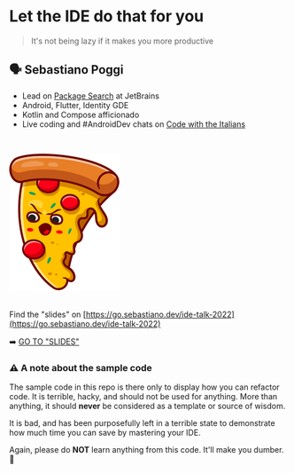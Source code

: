# Let the IDE do that for you

> It's not being lazy if it makes you more productive

## 🗣️ Sebastiano Poggi

* Lead on [Package Search](https://package-search.jetbrains.com) at JetBrains
* Android, Flutter, Identity GDE
* Kotlin and Compose afficionado
* Live coding and #AndroidDev chats on [Code with the Italians](https://codewiththeitalians.it)

<br/>

![](slides/img/angry-pizza.png)
<br/>
<br/>

Find the "slides" on [https://go.sebastiano.dev/ide-talk-2022](https://go.sebastiano.dev/ide-talk-2022)

➡️ [GO TO "SLIDES"](slides/001.md)

### ⚠️ A note about the sample code

The sample code in this repo is there only to display how you can refactor code.
It is terrible, hacky, and should not be used for anything. More than anything, it
should **never** be considered as a template or source of wisdom.

It is bad, and has been purposefully left in a terrible state to demonstrate how much
time you can save by mastering your IDE.

Again, please do **NOT** learn anything from this code. It'll make you dumber. 🫣
